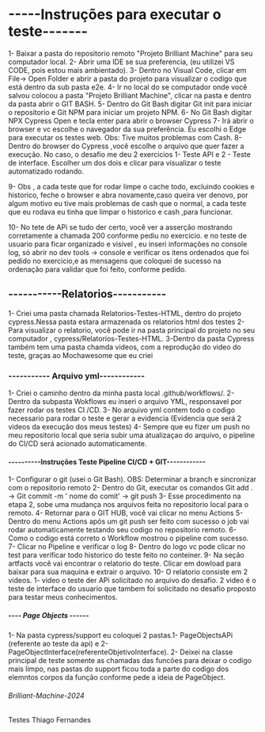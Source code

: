 # -----Instruções para executar o teste------- 

1- Baixar a pasta do repositorio remoto "Projeto Brilliant Machine" para seu computador local.
2- Abrir uma IDE se sua preferencia, (eu utilizei VS CODE, pois estou mais ambientado).
3- Dentro no Visual Code, clicar em File-> Open Folder e abrir a pasta do projeto para visualizar o codigo que está dentro da sub pasta e2e.
4- Ir no local do se computador onde você salvou colocou a pasta "Projeto Brilliant Machine", clicar na pasta e dentro da pasta abrir o GIT BASH. 
5- Dentro do Git Bash digitar Git init para iniciar o repositorio e Git NPM para iniciar um projeto NPM.
6- No Git Bash digitar NPX Cypress Open e tecla enter para abrir o browser Cypress
7- Irá abrir o browser e vc escolhe o navegador da sua preferência. Eu escolhi o Edge para executar os testes web. Obs: Tive muitos problemas com Cash.
8- Dentro do browser do Cypress ,você escolhe o arquivo que quer fazer a execução. 
No caso, o desafio me deu 2 exercicios 1- Teste API e 2 - Teste de interface. Escolher um dos dois e clicar para visualizar o teste automatizado rodando.

9- Obs , a cada teste que for rodar limpe o cache todo, excluindo cookies e historico, feche o browser e abra novamente,caso queira ver denovo, por algum motivo eu tive mais problemas de cash que o normal, a cada teste que eu rodava eu tinha que limpar o historico e cash ,para funcionar.

10- No tete de APi se tudo der certo, você ver a asserção mostrando corretamente a chamada 200 conforme pediu no exercicio. 
e no teste de usuario para ficar organizado e visivel , eu inseri informações no console log, só abrir no dev tools -> console e verificar os itens ordenados que foi pedido no exercicio,e as mensagens que coloquei de sucesso na ordenação para validar que foi feito, conforme pedido.

## -----------Relatorios-----------

1- Criei uma pasta chamada Relatorios-Testes-HTML, dentro do projeto cypress.Nessa pasta estara armazenada os relatorios html dos testes
2- Para visualizar o relatorio, você pode ir na pasta principal do projeto no seu computador , cypress/Relatorios-Testes-HTML. 
3-Dentro da pasta Cypress também tem uma pasta chamda videos, com a reprodução do video do teste, graças ao Mochawesome que eu criei 

### ----------- Arquivo yml------------

1- Criei o caminho dentro da minha pasta local .github/workflows/. 
2- Dentro da subpasta Wokflows eu inseri o arquivo YML, responsavel por fazer rodar os testes CI /CD. 
3- No arquivo yml contem todo o codigo necessario para rodar o teste e gerar a evidencia (Evidencia que será 2 videos da execução dos meus testes)
4- Sempre que eu fizer um push no meu repositorio local que seria subir uma atualizaçao do arquivo, o pipeline do CI/CD será acionado automaticamente.

#### ----------Instruções Teste Pipeline CI/CD + GIT------------

1- Configurar o git (usei o Git Bash). OBS: Determinar a branch e sincronizar com o repositorio remoto
2- Dentro do Git, executar os comandos Git add .  -> Git commit -m ' nome do comit' -> git push 
3- Esse procedimento na etapa 2, sobe uma mudança nos arquivos feita no repositorio local para o remoto. 
4- Retornar para o GIT HUB, você vai clicar no menu Actions
5- Dentro do menu Actions após um git push ser feito com sucesso o job vai rodar automaticamente testando seu codigo no repositorio remoto.
6- Como o codigo está correto o Workflow mostrou o pipeline com sucesso.
7- Clicar no Pipeline e verificar o log
8- Dentro do logo vc pode clicar no test para verificar todo historico do teste feito no conteiner.
9- Na seção artfacts você vai encontrar o relatorio do teste. Clicar em dowload para baixar para sua maquina e extrair o arquivo.
10- O relatorio consiste em 2 videos. 1- video o teste der APi solicitado no arquivo do desafio. 2 video é o teste de interface do usuario que tambem foi solicitado no desafio proposto para testar meus conhecimentos.

##### ---- Page Objects ------
1- Na pasta cypress/support eu coloquei 2 pastas.1- PageObjectsAPi (referente ao teste da api) e 2-PageObjectInterface(referenteObjetivoInterface).
2- Deixei na classe principal de teste somente as chamadas das funcões para deixar o codigo mais limpo, nas pastas do support ficou toda a parte do codigo dos elemntos corpos da função conforme pede a ideia de PageObject.

######  Brilliant-Machine-2024
Testes Thiago Fernandes

